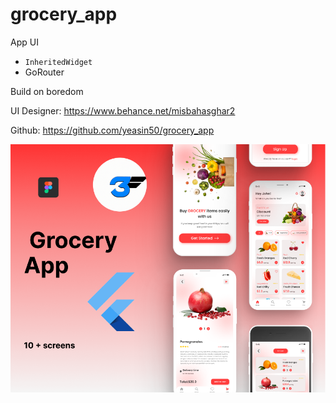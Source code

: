 # grocery_app

App UI 

- `InheritedWidget`
- GoRouter

Build on boredom

UI Designer: https://www.behance.net/misbahasghar2

Github: https://github.com/yeasin50/grocery_app

![image](./res/thumbnail.png)
